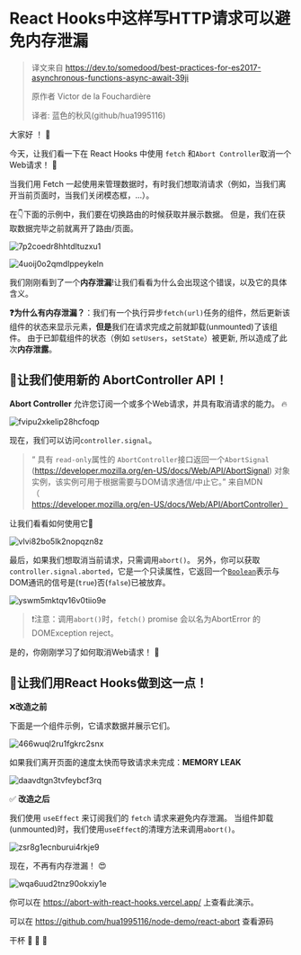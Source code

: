# React Hooks中这样写HTTP请求可以避免内存泄漏

> 译文来自 https://dev.to/somedood/best-practices-for-es2017-asynchronous-functions-async-await-39ji
> 
> 原作者 Victor de la Fouchardière
> 
> 译者: 蓝色的秋风(github/hua1995116)

大家好 ！ 👋

今天，让我们看一下在 React Hooks 中使用 `fetch` 和`Abort Controller`取消一个Web请求！ 🤗

当我们用 Fetch 一起使用来管理数据时，有时我们想取消请求（例如，当我们离开当前页面时，当我们关闭模态框，...）。

在👇下面的示例中，我们要在切换路由的时候获取并展示数据。 但是，我们在获取数据完毕之前就离开了路由/页面。

![7p2coedr8hhtdltuzxu1](https://s3.qiufengh.com/blog/7p2coedr8hhtdltuzxu1.gif)

![4uoij0o2qmdlppeykeln](https://s3.qiufengh.com/blog/4uoij0o2qmdlppeykeln.png)

我们刚刚看到了一个**内存泄漏**!让我们看看为什么会出现这个错误，以及它的具体含义。

**❓为什么有内存泄漏？**：我们有一个执行异步`fetch(url)`任务的组件，然后更新该组件的状态来显示元素，**但是**我们在请求完成之前就卸载(unmounted)了该组件。 由于已卸载组件的状态（例如 `setUsers`，`setState`）被更新, 所以造成了此次**内存泄露**。

## 🚀让我们使用新的 AbortController API！

**Abort Controller** 允许您订阅一个或多个Web请求，并具有取消请求的能力。 🔥

![fvipu2xkelip28hcfoqp](https://s3.qiufengh.com/blog/fvipu2xkelip28hcfoqp.png)

现在，我们可以访问`controller.signal`。

> “ 具有 `read-only`属性的 `AbortController`接口返回一个`AbortSignal` (https://developer.mozilla.org/en-US/docs/Web/API/AbortSignal) 对象实例，该实例可用于根据需要与DOM请求通信/中止它。”   来自MDN（https://developer.mozilla.org/en-US/docs/Web/API/AbortController）

让我们看看如何使用它💪

![vlvi82bo5lk2nopqzn8z](https://s3.qiufengh.com/blog/vlvi82bo5lk2nopqzn8z.png)

最后，如果我们想取消当前请求，只需调用`abort()`。 另外，你可以获取`controller.signal.aborted`，它是一个只读属性，它返回一个[`Boolean`](https://developer.mozilla.org/zh-CN/docs/Web/API/Boolean)表示与DOM通讯的信号是(`true`)否(`false`)已被放弃。

![yswm5mktqv16v0tiio9e](https://s3.qiufengh.com/blog/yswm5mktqv16v0tiio9e.png)

> ❗️注意：调用`abort()`时，`fetch()` promise 会以名为AbortError 的 DOMException reject。

是的，你刚刚学习了如何取消Web请求！ 👏

## 🤩让我们用React Hooks做到这一点！

❌**改造之前**

下面是一个组件示例，它请求数据并展示它们。

![466wuql2ru1fgkrc2snx](https://s3.qiufengh.com/blog/466wuql2ru1fgkrc2snx.jpeg)

如果我们离开页面的速度太快而导致请求未完成：**MEMORY LEAK**

![daavdtgn3tvfeybcf3rq](https://s3.qiufengh.com/blog/daavdtgn3tvfeybcf3rq.png)

✅ **改造之后**

我们使用 `useEffect` 来订阅我们的 `fetch` 请求来避免内存泄漏。 当组件卸载(unmounted)时，我们使用`useEffect`的清理方法来调用`abort()`。

![zsr8g1ecnburui4rkje9](https://s3.qiufengh.com/blog/zsr8g1ecnburui4rkje9.png)

现在，不再有内存泄漏！ 😍

![wqa6uud2tnz90okxiy1e](https://s3.qiufengh.com/blog/wqa6uud2tnz90okxiy1e.gif)

你可以在 https://abort-with-react-hooks.vercel.app/ 上查看此演示。

可以在 https://github.com/hua1995116/node-demo/react-abort 查看源码

干杯 🍻 🍻 🍻

